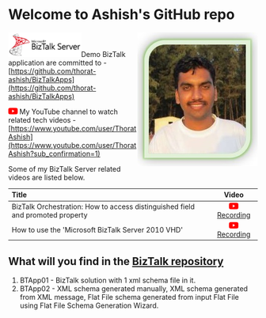 # Welcome to Ashish's GitHub repo

<img align="right" src="https://github.com/thorat-ashish/AboutMe/blob/main/Files/AshishProfileForGitHubPages3.jpg?raw=true">

<img  height="50" src="https://github.com/thorat-ashish/AboutMe/blob/main/Files/BizTalkServerHoriztonal2.png?raw=true">Demo BizTalk application are committed to - [https://github.com/thorat-ashish/BizTalkApps](https://github.com/thorat-ashish/BizTalkApps)

[<img  height="13" src="https://github.com/thorat-ashish/AboutMe/blob/main/Files/YouTubeWithoutName150x105.png?raw=true">](https://www.youtube.com/user/ThoratAshish)  My YouTube channel to watch related tech videos - [https://www.youtube.com/user/ThoratAshish](https://www.youtube.com/user/ThoratAshish?sub_confirmation=1)

Some of my BizTalk Server related videos are listed below.

|     Title     | Video |
|     :---    | :---:       |
| BizTalk Orchestration: How to access distinguished field and promoted property   |      [<img  height="13" src="https://github.com/thorat-ashish/AboutMe/blob/main/Files/YouTubeWithoutName150x105.png?raw=true">](https://www.youtube.com/watch?v=Tjxnio9eHr8) [Recording](https://www.youtube.com/watch?v=Tjxnio9eHr8)   |
| How to use the 'Microsoft BizTalk Server 2010 VHD'   |      [<img  height="13" src="https://github.com/thorat-ashish/AboutMe/blob/main/Files/YouTubeWithoutName150x105.png?raw=true">](https://www.youtube.com/watch?v=91apUw7pfOA) [Recording](https://www.youtube.com/watch?v=91apUw7pfOA)   |


## What will you find in the [BizTalk repository](https://github.com/thorat-ashish/BizTalkApps) 
1. BTApp01 - BizTalk solution with 1 xml schema file in it.
2. BTApp02 - XML schema generated manually, XML schema generated from XML message, Flat File schema generated from input Flat File using Flat File Schema Generation Wizard.
